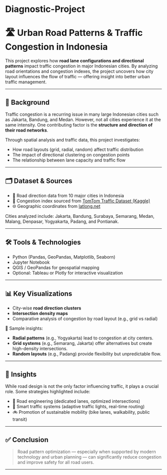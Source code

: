 # Diagnostic-Project

# 🛣️ Urban Road Patterns & Traffic Congestion in Indonesia

This project explores how **road lane configurations and directional patterns** impact traffic congestion in major Indonesian cities. By analyzing road orientations and congestion indexes, the project uncovers how city layout influences the flow of traffic — offering insight into better urban traffic management.

---

## 📌 Background

Traffic congestion is a recurring issue in many large Indonesian cities such as Jakarta, Bandung, and Medan. However, not all cities experience it at the same intensity. One contributing factor is the **structure and direction of their road networks**.

Through spatial analysis and traffic data, this project investigates:

- How road layouts (grid, radial, random) affect traffic distribution  
- The impact of directional clustering on congestion points  
- The relationship between lane capacity and traffic flow  

---

## 🗂️ Dataset & Sources

- 📍 Road direction data from 10 major cities in Indonesia  
- 🚦 Congestion index sourced from [TomTom Traffic Dataset (Kaggle)](https://www.kaggle.com/datasets/bwandowando/tomtom-traffic-data-55-countries-387-cities)  
- 🌐 Geographic coordinates from [latlong.net](https://www.latlong.net/)

Cities analyzed include: Jakarta, Bandung, Surabaya, Semarang, Medan, Malang, Denpasar, Yogyakarta, Padang, and Pontianak.

---

## 🛠️ Tools & Technologies

- Python (Pandas, GeoPandas, Matplotlib, Seaborn)
- Jupyter Notebook  
- QGIS / GeoPandas for geospatial mapping  
- Optional: Tableau or Plotly for interactive visualization  

---

## 📊 Key Visualizations

- City-wise **road direction clusters**  
- **Intersection density maps**  
- Comparative analysis of congestion by road layout (e.g., grid vs radial)

🧩 Sample insights:

- **Radial patterns** (e.g., Yogyakarta) lead to congestion at city centers.  
- **Grid systems** (e.g., Semarang, Jakarta) offer alternatives but create high-density intersections.  
- **Random layouts** (e.g., Padang) provide flexibility but unpredictable flow.

---

## 🧠 Insights

While road design is not the only factor influencing traffic, it plays a crucial role. Some strategies highlighted include:

- 🔧 Road engineering (dedicated lanes, optimized intersections)  
- 🚦 Smart traffic systems (adaptive traffic lights, real-time routing)  
- 🚲 Promotion of sustainable mobility (bike lanes, walkability, public transit)

---

## ✅ Conclusion

> Road pattern optimization — especially when supported by modern technology and urban planning — can significantly reduce congestion and improve safety for all road users.

---
